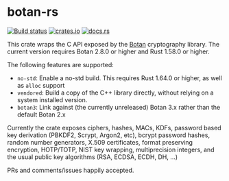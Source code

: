 # botan-rs

[![Build status](https://github.com/randombit/botan-rs/workflows/ci/badge.svg)](https://github.com/randombit/botan-rs/actions)
[![crates.io](https://img.shields.io/crates/v/botan.svg)](https://crates.io/crates/botan)
[![docs.rs](https://docs.rs/botan/badge.svg)](https://docs.rs/botan)

This crate wraps the C API exposed by the [Botan](https://botan.randombit.net/)
cryptography library. The current version requires Botan 2.8.0 or higher
and Rust 1.58.0 or higher.

The following features are supported:

* `no-std`: Enable a no-std build. This requires Rust 1.64.0 or higher,
  as well as `alloc` support
* `vendored`: Build a copy of the C++ library directly, without
  relying on a system installed version.
* `botan3`: Link against (the currently unreleased) Botan 3.x rather
  than the default Botan 2.x

Currently the crate exposes ciphers, hashes, MACs, KDFs, password based key
derivation (PBKDF2, Scrypt, Argon2, etc), bcrypt password hashes, random number
generators, X.509 certificates, format preserving encryption, HOTP/TOTP, NIST
key wrapping, multiprecision integers, and the usual public key algorithms (RSA,
ECDSA, ECDH, DH, ...)

PRs and comments/issues happily accepted.
